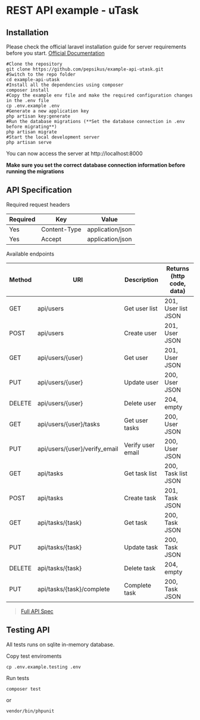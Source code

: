 # REST API example - uTask

## Installation

Please check the official laravel installation guide for server requirements before you start. [Official Documentation](https://laravel.com/docs/5.7/installation#installation)

```console
#Clone the repository
git clone https://github.com/pepsikus/example-api-utask.git
#Switch to the repo folder
cd example-api-utask
#Install all the dependencies using composer
composer install
#Copy the example env file and make the required configuration changes in the .env file
cp .env.example .env
#Generate a new application key
php artisan key:generate
#Run the database migrations (**Set the database connection in .env before migrating**)
php artisan migrate
#Start the local development server
php artisan serve
```
You can now access the server at http://localhost:8000
  
**Make sure you set the correct database connection information before running the migrations**


## API Specification

Required request headers

| **Required**  | **Key**               | **Value**             |
|---------- |------------------ |------------------ |
| Yes       | Content-Type      | application/json  |
| Yes       | Accept            | application/json  |

Available endpoints

| Method    | URI                           | Description       |   Returns (http code, data) |
|-----------|-------------------------------|-------------------|-----------------------------|
| GET       | api/users                     | Get user list     | 201, User list JSON         |
| POST      | api/users                     | Create user       | 201, User JSON              |
| GET       | api/users/{user}              | Get user          | 201, User JSON              |
| PUT       | api/users/{user}              | Update user       | 200, User JSON              |
| DELETE    | api/users/{user}              | Delete user       | 204, empty                  |
| GET       | api/users/{user}/tasks        | Get user tasks    | 200, User JSON              |
| PUT       | api/users/{user}/verify_email | Verify user email | 200, User JSON              |
| GET       | api/tasks                     | Get task list     | 200, Task list JSON         |
| POST      | api/tasks                     | Create task       | 201, Task JSON              |
| GET       | api/tasks/{task}              | Get task          | 200, Task JSON              |
| PUT       | api/tasks/{task}              | Update task       | 200, Task JSON              |
| DELETE    | api/tasks/{task}              | Delete task       | 204, empty                  |
| PUT       | api/tasks/{task}/complete     | Complete task     | 200, Task JSON              |

> [Full API Spec](https://github.com/pepsikus/example-api-utask/docs/api-specs.md)


## Testing API

All tests runs on sqlite in-memory database.

Copy test enviroments
```console
cp .env.example.testing .env
```

Run tests
```console
composer test
```
or
```
vendor/bin/phpunit
```
